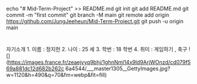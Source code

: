 echo "# Mid-Term-Project" >> README.md
git init
git add README.md
git commit -m "first commit"
git branch -M main
git remote add origin https://github.com/JungJeeheun/Mid-Term-Project.git
git push -u origin main

#
자기소개
1.
이름 : 정지헌
2.
나이 : 25 세
3.
학번 : 18 학번
4.
취미 : 게임하기 , 축구
![](https://images.france.fr/zeaejvyq9bhj/1ghnNml14x9ld9ArjWOnzd/cd079f569a881dc12d682b262c
6a4544/___master1305__GettyImages.jpg?w=1120&h=490&q=70&fm=webp&fit=fill)
